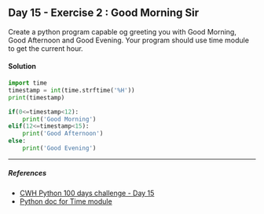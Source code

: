 ## Day 15 - Exercise 2 : Good Morning Sir

Create a python program capable og greeting you with Good Morning, Good Afternoon and Good Evening. Your program should use time module to get the current hour.

#### Solution

```python
import time
timestamp = int(time.strftime('%H'))
print(timestamp)

if(0<=timestamp<12):
    print('Good Morning')
elif(12<=timestamp<15):
    print('Good Afternoon')
else:
    print('Good Evening')
```

---

##### References

- [CWH Python 100 days challenge - Day 15](https://youtu.be/d7ng_aV4qdI)
- [Python doc for Time module](https://docs.python.org/3/library/time.html)